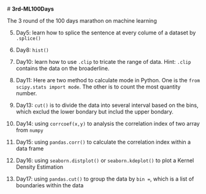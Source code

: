 ﻿﻿﻿﻿﻿# **﻿3rd-ML100Days**The 3 round of the 100 days marathon on machine learning5. Day5: learn how to splice the sentence at every colume of a dataset by `` .splice()``8. Day8: ``hist()``10. Day10: learn how to use `.clip` to tricate the range of data. Hint: `.clip` contains the data on the broaderline.11. Day11: Here are two method to calculate mode in Python. One is the `from scipy.stats import mode`. The other is to count the most quantity number.13.  Day13: `cut()`  is to divide the data into several interval based on the bins, which exclud the lower bondary but includ the upper bondary.14.  Day14: using `corrcoef(x,y)` to analysis the correlation index of two array from `numpy` 15. Day15: using `pandas.corr()` to calculate the correlation index within a data frame16. Day16: using `seaborn.distplot()` or `seaborn.kdeplot()` to plot a Kernel Density Estimation17. Day17: using `pandas.cut()` to group the data by `bin =`, which is a list of boundaries within the data 